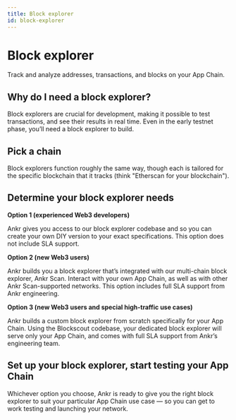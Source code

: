 ```yaml
---
title: Block explorer
id: block-explorer
---
```


# Block explorer
Track and analyze addresses, transactions, and blocks on your App Chain.

## Why do I need a block explorer?
Block explorers are crucial for development, making it possible to test transactions, and see their results in real time. 
Even in the early testnet phase, you’ll need a block explorer to build.

## Pick a chain
Block explorers function roughly the same way, though each is tailored for the specific blockchain that it tracks (think "Etherscan for your blockchain").

## Determine your block explorer needs
**Option 1 (experienced Web3 developers)**

Ankr gives you access to our block explorer codebase and so you can create your own DIY version to your exact specifications. This option does not include SLA support.

**Option 2 (new Web3 users)**

Ankr builds you a block explorer that’s integrated with our multi-chain block explorer, Ankr Scan. 
Interact with your own App Chain, as well as with other Ankr Scan-supported networks. 
This option includes full SLA support from Ankr engineering.

**Option 3 (new Web3 users and special high-traffic use cases)**

Ankr builds a custom block explorer from scratch specifically for your App Chain. 
Using the Blockscout codebase, your dedicated block explorer will serve only your App Chain, and comes with full SLA support from Ankr’s engineering team.

## Set up your block explorer, start testing your App Chain
Whichever option you choose, Ankr is ready to give you the right block explorer to suit your particular App Chain use case — so you can get to work testing and launching your network.

